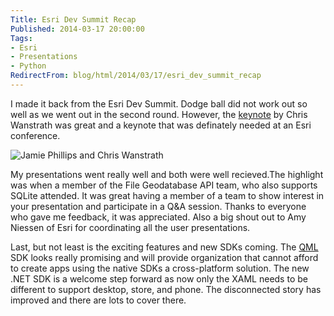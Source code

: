 ```yaml
---
Title: Esri Dev Summit Recap
Published: 2014-03-17 20:00:00
Tags:
- Esri
- Presentations
- Python
RedirectFrom: blog/html/2014/03/17/esri_dev_summit_recap
---
```


I made it back from the Esri Dev Summit. Dodge ball did not work out so well as we went out in the second round. However, the [keynote](http://video.esri.com/watch/3223/social-coding-and-the-future-of-open-source) by Chris Wanstrath was great and a keynote that was definately needed at an Esri conference.

![Jamie Phillips and Chris Wanstrath](https://lh6.googleusercontent.com/gouchMtXggUNpI7SAQjGyIqIX47wtdIkApg4DtVk1zzA6c3NJz-TyuMZD-fVDWymfiQvq-7dprNSGI5M9V8Wvmylsjj43xSB-j8Y6F6DQQ-NXD6SMeB-qruWV2VqR0ItkFkn8hBiF29g1fUrcxbZ7aUTYdZzjA=w506-h750)

My presentations went really well and both were well recieved.The highlight was when a member of the File Geodatabase API team, who also supports SQLite attended. It was great
having a member of a team to show interest in your presentation and participate in a Q&amp;A session.  Thanks to everyone who gave me feedback, it was appreciated. Also a big shout
out to Amy Niessen of Esri for coordinating all the user presentations.

Last, but not least is the exciting features and new SDKs coming. The [QML](http://qt-project.org/doc/qt-5.0/qtqml/qtqml-index.html) SDK looks really promising and will provide organization that cannot afford to create apps using the native SDKs a cross-platform solution. The new .NET SDK is a welcome step forward as now only the XAML needs to be different to support desktop, store, and phone. The disconnected story has improved and there are lots to cover there.